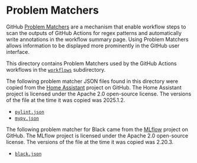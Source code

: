 # Problem Matchers

GitHub [Problem
Matchers](https://github.com/actions/toolkit/blob/main/docs/problem-matchers.md)
are a mechanism that enable workflow steps to scan the outputs of GitHub
Actions for regex patterns and automatically write annotations in the workflow
summary page. Using Problem Matchers allows information to be displayed more
prominently in the GitHub user interface.

This directory contains Problem Matchers used by the GitHub Actions workflows
in the [`workflows`](./workflows) subdirectory.

The following problem matcher JSON files found in this directory were copied
from the [Home Assistant](https://github.com/home-assistant/core) project on
GitHub. The Home Assistant project is licensed under the Apache 2.0 open-source
license. The versions of the file at the time it was copied was 2025.1.2.

- [`pylint.json`](https://github.com/home-assistant/core/blob/dev/.github/workflows/matchers/pylint.json)
- [`mypy.json`](https://github.com/home-assistant/core/blob/dev/.github/workflows/matchers/pypy.json)

The following problem matcher for Black came from the
[MLflow](https://github.com/mlflow/mlflow) project on GitHub. The MLflow
project is licensed under the Apache 2.0 open-source license. The versions of
the file at the time it was copied was 2.20.3.

- [`black.json`](https://github.com/mlflow/mlflow/blob/master/.github/workflows/matchers/format.json)
